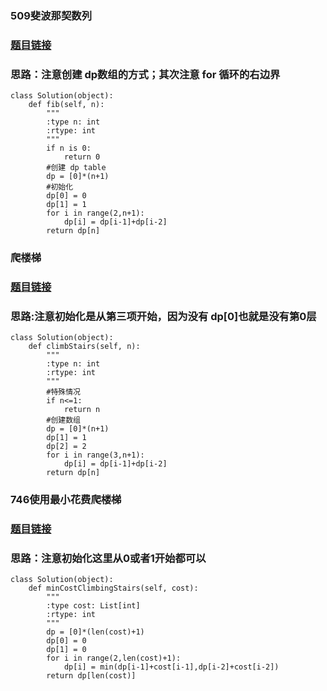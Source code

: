 
### 509斐波那契数列
### [题目链接](https://leetcode.cn/problems/fibonacci-number/submissions/)
### 思路：注意创建 dp数组的方式；其次注意 for 循环的右边界
```
class Solution(object):
    def fib(self, n):
        """
        :type n: int
        :rtype: int
        """
        if n is 0:
            return 0
        #创建 dp table
        dp = [0]*(n+1)
        #初始化
        dp[0] = 0
        dp[1] = 1
        for i in range(2,n+1):
            dp[i] = dp[i-1]+dp[i-2]
        return dp[n]
```

### 爬楼梯
### [题目链接](https://leetcode.cn/problems/climbing-stairs/submissions/)
### 思路:注意初始化是从第三项开始，因为没有 dp[0]也就是没有第0层
```
class Solution(object):
    def climbStairs(self, n):
        """
        :type n: int
        :rtype: int
        """
        #特殊情况
        if n<=1:
            return n
        #创建数组
        dp = [0]*(n+1)
        dp[1] = 1
        dp[2] = 2
        for i in range(3,n+1):
            dp[i] = dp[i-1]+dp[i-2]
        return dp[n]
```

### 746使用最小花费爬楼梯
### [题目链接](https://leetcode.cn/problems/min-cost-climbing-stairs/submissions/)
### 思路：注意初始化这里从0或者1开始都可以
```
class Solution(object):
    def minCostClimbingStairs(self, cost):
        """
        :type cost: List[int]
        :rtype: int
        """
        dp = [0]*(len(cost)+1)
        dp[0] = 0
        dp[1] = 0
        for i in range(2,len(cost)+1):
            dp[i] = min(dp[i-1]+cost[i-1],dp[i-2]+cost[i-2])
        return dp[len(cost)]
```